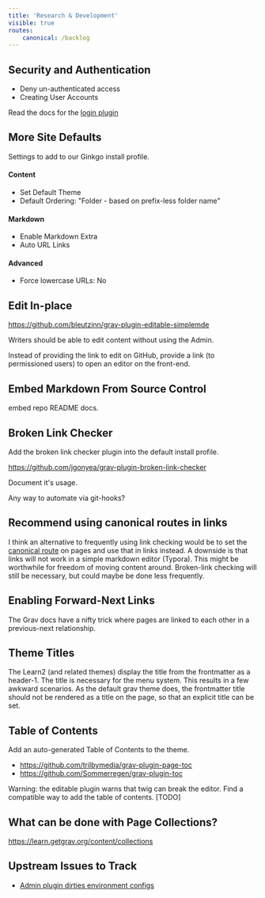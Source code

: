 ```yaml
---
title: 'Research & Development'
visible: true
routes:
    canonical: /backlog
---
```


## Security and Authentication

* Deny un-authenticated access
* Creating User Accounts

Read the docs for the [login plugin](https://github.com/getgrav/grav-plugin-login)

## More Site Defaults
Settings to add to our Ginkgo install profile.

#### Content
* Set Default Theme
* Default Ordering: "Folder  - based on prefix-less folder name"

#### Markdown
* Enable Markdown Extra
* Auto URL Links

#### Advanced
* Force lowercase URLs: No

## Edit In-place

https://github.com/bleutzinn/grav-plugin-editable-simplemde

Writers should be able to edit content without using the Admin.

Instead of providing the link to edit on GitHub, provide a link (to permissioned users) to open an editor on the front-end.

## Embed Markdown From Source Control

embed repo README docs.

## Broken Link Checker

Add the broken link checker plugin into the default install profile.

https://github.com/jgonyea/grav-plugin-broken-link-checker

Document it's usage.

Any way to automate via git-hooks?

## Recommend using canonical routes in links
I think an alternative to frequently using link checking would be to set the [canonical route](https://learn.getgrav.org/content/routing) on pages and use that in links instead. A downside is that links will not work in a simple markdown editor (Typora). This might be worthwhile for freedom of moving content around. Broken-link checking will still be necessary, but could maybe be done less frequently.

## Enabling Forward-Next Links

The Grav docs have a nifty trick where pages are linked to each other in a previous-next relationship.

## Theme Titles

The Learn2 (and related themes) display the title from the frontmatter as a header-1. The title is necessary for the menu system. This results in a few awkward scenarios. As the default grav theme does, the frontmatter title should not be rendered as a title on the page, so that an explicit title can be set. 

## Table of Contents

Add an auto-generated Table of Contents to the theme.
* https://github.com/trilbymedia/grav-plugin-page-toc
* https://github.com/Sommerregen/grav-plugin-toc

Warning: the editable plugin warns that twig can break the editor. Find a compatible way to add the table of contents. [TODO]

## What can be done with Page Collections?

https://learn.getgrav.org/content/collections

## Upstream Issues to Track
* [Admin plugin dirties environment configs](https://github.com/getgrav/grav-plugin-admin/issues/1614)


